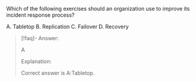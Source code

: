 
Which of the following exercises should an organization use to improve its incident response process? 

A. Tabletop 
B. Replication 
C. Failover 
D. Recovery

> [!faq]- Answer: 
> 
> A 
> 
> Explanation: 
> 
> Correct answer is A:Tabletop.

